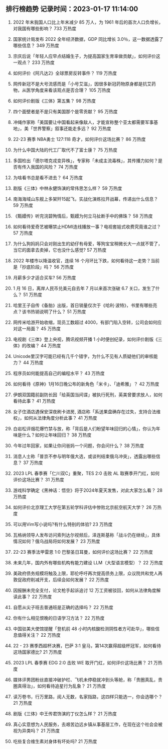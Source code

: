 
## 排行榜趋势 记录时间：2023-01-17 11:14:00
  
  1. 2022 年末我国人口比上年末减少 85 万人，为 1961 年后的首次人口负增长，对我国有哪些影响？ 733 万热度
    
  2. 国家统计局发布 2022 全年经济数据，GDP 同比增长 3.0％，这一数据透露了哪些信息？ 349 万热度
    
  3. 宗庆后说「年轻人应早点结婚生子，为提高国家生育率做贡献」，如何评价这一观点？ 233 万热度
    
  4. 如何评价《阿凡达2》全球票房反转事件？ 119 万热度
    
  5. 网传新冠不是大号流感而是「小号艾滋」，因很多新冠药物原身都是抗艾药物，从医学角度来看该观点是否合理？ 105 万热度
    
  6. 如何评价剧版《三体》第五集？ 98 万热度
    
  7. 四个面壁者是不是只有美国那个是零贡献？ 95 万热度
    
  8. 冲绳作家称「美国要让中国看起来像敌人，才能宣称整个亚太都需要军事基地」，美「世界警察」叙事还能走多远？ 92 万热度
    
  9. 22-23 赛季 NBA勇士 127:118 奇才，如何评价这场比赛？ 86 万热度
    
  10. 为什么中国大陆的代工厂取代不了富士康？ 75 万热度
    
  11. 多国检出「德尔塔克戎变异株」，专家称「未成主流毒株」，其传播力如何？是否有传入我国的风险？ 74 万热度
    
  12. 为啥看书总是看不进去？ 64 万热度
    
  13. 剧版《三体》中林永健饰演的常伟思怎么样？ 59 万热度
    
  14. 南海海域山东舰上多架歼15起飞，实战化演练拉开战幕，传递出什么信息？ 59 万热度
    
  15. 《甄嬛传》听完浣碧殉情后，甄嬛为何立马扯断手中的佛珠？ 58 万热度
    
  16. 如何看待爱奇艺被曝禁止HDMI连线播放一事？电视套娃式收费究竟谁之过？ 57 万热度
    
  17. 为什么狗妈妈只会对刚出生的幼仔有母爱，等狗宝宝稍微长大一点就不管了，当它的面拿去卖掉，它也没什么感觉? 57 万热度
    
  18. 2022 年楼市以降温收官，连续 16 个月环比下跌，如何看待这一走势？当前是「抄底阶段」吗？ 56 万热度
    
  19. 月薪多少才适合买车? 56 万热度
    
  20. 1 月 16 日，离岸人民币兑美元自去年 7 月以来首次涨破 6.7 关口，发生了什么？ 51 万热度
    
  21. 哈里王子自传《备胎》出版，首日销量仅次于《哈利·波特》，书里有哪些亮点？该书热销说明了什么？ 51 万热度
    
  22. 网传米哈游开始收缩，现员工数超过 4000，有部门陷入空转，公司会如何应对这一局面？ 45 万热度
    
  23. 电视剧《三体》登上央视，腾讯视频开播 1 小时便创纪录，如何评价剧版《三体》的改编？ 44 万热度
    
  24. Unicode里汉字可能已经有几千个错字，为什么不见有人质疑他们的审核能力？ 44 万热度
    
  25. 程序员如何能提高自己的编程水平？ 43 万热度
    
  26. 如何看待《原神》1月16日晚公布的新角色「米卡」、「迪希雅」？ 42 万热度
    
  27. 伊朗双国籍前副防长因「给英国当间谍」被执行死刑，英美曾要求放人，如何看待此事？ 41 万热度
    
  28. 女子住酒店遇保安深夜刷卡进房, 酒店称「系送果盘确存在过失，支持合法维权」，如何从法律角度分析此事？ 41 万热度
    
  29. 白岩松评烟花爆竹禁与放，称「背后是人们盼望年味回归的心情」，你认为年味是什么？如何让年味回归？ 38 万热度
    
  30. 今年过年回家，如果让你问爸妈一个问题，你会问什么？ 38 万热度
    
  31. 消息人士称「普京不参与明年俄大选，或谈判结束俄乌冲突」，透露出哪些信息？ 37 万热度
    
  32. 2023 LPL 春季赛「仁川双C」重聚，TES 2:0 击败 AL 取赛季开门红，如何评价这场比赛？ 31 万热度
    
  33. 游戏科学确定《黑神话：悟空》将于2024年夏天发售，对此大家怎么看？ 28 万热度
    
  34. 如何评价北京理工大学在第五轮学科评估中惨败北京航空航天大学？ 26 万热度
    
  35. 可以用Vim写小说吗?有什么特别的体验? 23 万热度
    
  36. 瓦格纳领导人发布访问索列达尔视频后，泽连斯基称「战斗仍在继续」，具体情况如何？俄乌战局将如何发展？ 23 万热度
    
  37. 22-23 赛季法甲雷恩 1:0 巴黎圣日耳曼，如何评价这场比赛？ 22 万热度
    
  38. 未来几年，国内外有哪些机构有能力建设 LLM（大型语言模型）？ 22 万热度
    
  39. 美政府债务规模将触及上限，耶伦呼吁再次提高债务上限，众议院共和党人再敦促政府削减开支，后续会如何发展？ 22 万热度
    
  40. 因报酬未完全支付，论文枪手起诉追讨 12 万工资被驳回，如何从法律角度解读此事？ 22 万热度
    
  41. 自愿从尖子班去普通班是正确的选择吗？ 22 万热度
    
  42. 你有什么相见恨晚的日语学习方法？ 22 万热度
    
  43. 中国驻美大使馆提醒「登机前 48 小时内核酸检测阴性者方可赴华」，哪些信息值得关注？ 22 万热度
    
  44. 22 - 23 赛季西超杯决赛，巴萨 3:1 皇马，第14次赢得超级杯冠军，如何看待这场国家德比? 21 万热度
    
  45. 2023 LPL 春季赛 EDG 2:0 击败 WE 取开门红，如何评价这场比赛？ 21 万热度
    
  46. 媒体评男团粉丝直接冲破护栏、飞机未停稳就冲到头等舱，称「贵圈真乱，贵圈真得治」，如何看待追星行为乱象？ 21 万热度
    
  47. 读万卷书，行万里路，阅人无数，名家指路，这四样只能选一，你会选哪个？ 21 万热度
    
  48. 剧版《三体》中王传君饰演的丁仪怎么样？ 21 万热度
    
  49. 真心实意想为人民服务，去艰苦边远乡镇从事基层工作，在现在这个社会会被视为异类吗？ 21 万热度
    
  50. 吃些复合维生素对身体有坏处吗? 21 万热度
    